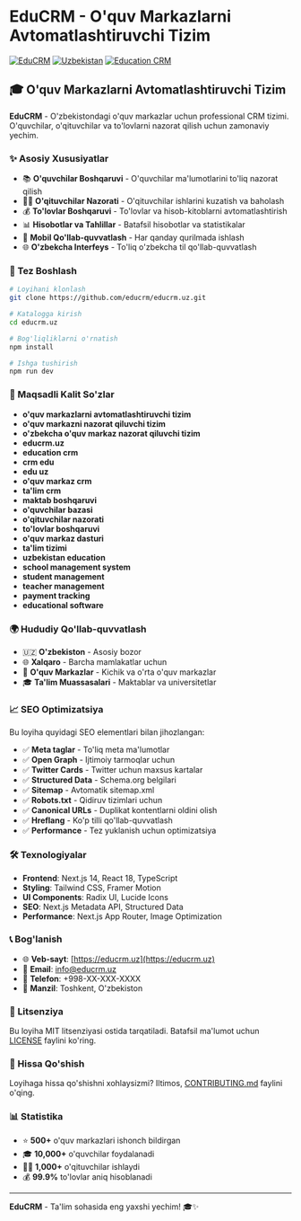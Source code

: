 # EduCRM - O'quv Markazlarni Avtomatlashtiruvchi Tizim

[![EduCRM](https://img.shields.io/badge/EduCRM-O'quv%20Markaz%20CRM-blue)](https://educrm.uz)
[![Uzbekistan](https://img.shields.io/badge/Uzbekistan-Ta'lim%20Tizimi-green)](https://educrm.uz)
[![Education CRM](https://img.shields.io/badge/Education-CRM%20Platform-orange)](https://educrm.uz)

## 🎓 O'quv Markazlarni Avtomatlashtiruvchi Tizim

**EduCRM** - O'zbekistondagi o'quv markazlar uchun professional CRM tizimi. O'quvchilar, o'qituvchilar va to'lovlarni nazorat qilish uchun zamonaviy yechim.

### ✨ Asosiy Xususiyatlar

- 📚 **O'quvchilar Boshqaruvi** - O'quvchilar ma'lumotlarini to'liq nazorat qilish
- 👨‍🏫 **O'qituvchilar Nazorati** - O'qituvchilar ishlarini kuzatish va baholash
- 💰 **To'lovlar Boshqaruvi** - To'lovlar va hisob-kitoblarni avtomatlashtirish
- 📊 **Hisobotlar va Tahlillar** - Batafsil hisobotlar va statistikalar
- 📱 **Mobil Qo'llab-quvvatlash** - Har qanday qurilmada ishlash
- 🌐 **O'zbekcha Interfeys** - To'liq o'zbekcha til qo'llab-quvvatlash

### 🚀 Tez Boshlash

```bash
# Loyihani klonlash
git clone https://github.com/educrm/educrm.uz.git

# Katalogga kirish
cd educrm.uz

# Bog'liqliklarni o'rnatish
npm install

# Ishga tushirish
npm run dev
```

### 🎯 Maqsadli Kalit So'zlar

- **o'quv markazlarni avtomatlashtiruvchi tizim**
- **o'quv markazni nazorat qiluvchi tizim**
- **o'zbekcha o'quv markaz nazorat qiluvchi tizim**
- **educrm.uz**
- **education crm**
- **crm edu**
- **edu uz**
- **o'quv markaz crm**
- **ta'lim crm**
- **maktab boshqaruvi**
- **o'quvchilar bazasi**
- **o'qituvchilar nazorati**
- **to'lovlar boshqaruvi**
- **o'quv markaz dasturi**
- **ta'lim tizimi**
- **uzbekistan education**
- **school management system**
- **student management**
- **teacher management**
- **payment tracking**
- **educational software**

### 🌍 Hududiy Qo'llab-quvvatlash

- 🇺🇿 **O'zbekiston** - Asosiy bozor
- 🌐 **Xalqaro** - Barcha mamlakatlar uchun
- 🏫 **O'quv Markazlar** - Kichik va o'rta o'quv markazlar
- 🎓 **Ta'lim Muassasalari** - Maktablar va universitetlar

### 📈 SEO Optimizatsiya

Bu loyiha quyidagi SEO elementlari bilan jihozlangan:

- ✅ **Meta taglar** - To'liq meta ma'lumotlar
- ✅ **Open Graph** - Ijtimoiy tarmoqlar uchun
- ✅ **Twitter Cards** - Twitter uchun maxsus kartalar
- ✅ **Structured Data** - Schema.org belgilari
- ✅ **Sitemap** - Avtomatik sitemap.xml
- ✅ **Robots.txt** - Qidiruv tizimlari uchun
- ✅ **Canonical URLs** - Duplikat kontentlarni oldini olish
- ✅ **Hreflang** - Ko'p tilli qo'llab-quvvatlash
- ✅ **Performance** - Tez yuklanish uchun optimizatsiya

### 🛠 Texnologiyalar

- **Frontend**: Next.js 14, React 18, TypeScript
- **Styling**: Tailwind CSS, Framer Motion
- **UI Components**: Radix UI, Lucide Icons
- **SEO**: Next.js Metadata API, Structured Data
- **Performance**: Next.js App Router, Image Optimization

### 📞 Bog'lanish

- 🌐 **Veb-sayt**: [https://educrm.uz](https://educrm.uz)
- 📧 **Email**: info@educrm.uz
- 📱 **Telefon**: +998-XX-XXX-XXXX
- 📍 **Manzil**: Toshkent, O'zbekiston

### 📄 Litsenziya

Bu loyiha MIT litsenziyasi ostida tarqatiladi. Batafsil ma'lumot uchun [LICENSE](LICENSE) faylini ko'ring.

### 🤝 Hissa Qo'shish

Loyihaga hissa qo'shishni xohlaysizmi? Iltimos, [CONTRIBUTING.md](CONTRIBUTING.md) faylini o'qing.

### 📊 Statistika

- ⭐ **500+** o'quv markazlari ishonch bildirgan
- 🎓 **10,000+** o'quvchilar foydalanadi
- 👨‍🏫 **1,000+** o'qituvchilar ishlaydi
- 💰 **99.9%** to'lovlar aniq hisoblanadi

---

**EduCRM** - Ta'lim sohasida eng yaxshi yechim! 🎓✨ 